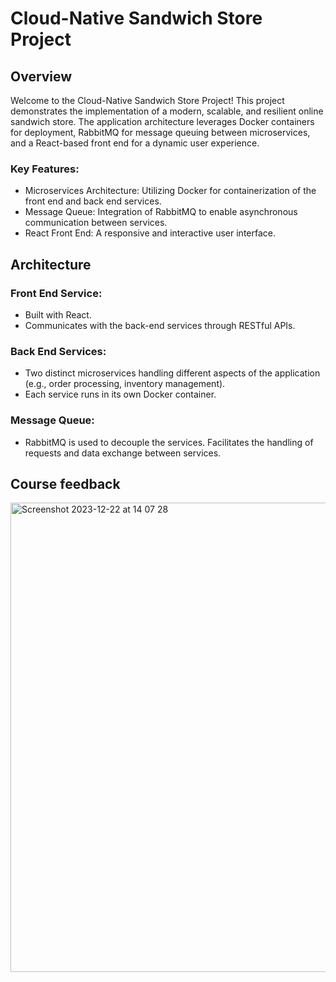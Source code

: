 # Cloud-Native Sandwich Store Project

## Overview
Welcome to the Cloud-Native Sandwich Store Project! This project demonstrates the implementation of a modern, scalable, and resilient online sandwich store. The application architecture leverages Docker containers for deployment, RabbitMQ for message queuing between microservices, and a React-based front end for a dynamic user experience.

### Key Features:

- Microservices Architecture: Utilizing Docker for containerization of the front end and back end services.
- Message Queue: Integration of RabbitMQ to enable asynchronous communication between services.
- React Front End: A responsive and interactive user interface.

## Architecture

### Front End Service:

- Built with React.
- Communicates with the back-end services through RESTful APIs.

### Back End Services:

- Two distinct microservices handling different aspects of the application (e.g., order processing, inventory management).
- Each service runs in its own Docker container.
### Message Queue:

- RabbitMQ is used to decouple the services.
Facilitates the handling of requests and data exchange between services.

## Course feedback

<img width="751" alt="Screenshot 2023-12-22 at 14 07 28" src="https://github.com/Anh-Duy-Tran/Sandwich-Webstore/assets/113171462/fd2b0953-7eb2-4ceb-9bea-8e6ad864ed4b">
